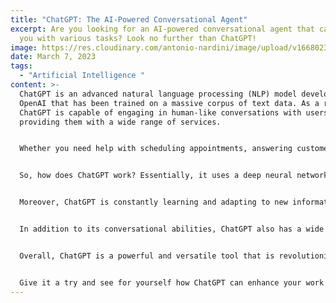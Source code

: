 ```yaml
---
title: "ChatGPT: The AI-Powered Conversational Agent"
excerpt: Are you looking for an AI-powered conversational agent that can help
  you with various tasks? Look no further than ChatGPT!
image: https://res.cloudinary.com/antonio-nardini/image/upload/v1668023006/team-grp-00_vjjs9a.jpg
date: March 7, 2023
tags:
  - "Artificial Intelligence "
content: >-
  ChatGPT is an advanced natural language processing (NLP) model developed by
  OpenAI that has been trained on a massive corpus of text data. As a result,
  ChatGPT is capable of engaging in human-like conversations with users and
  providing them with a wide range of services.


  Whether you need help with scheduling appointments, answering customer inquiries, or providing personalized recommendations, ChatGPT can assist you. It can even understand multiple languages, making it a valuable tool for businesses and individuals who need to communicate across different cultures and countries.


  So, how does ChatGPT work? Essentially, it uses a deep neural network architecture to generate responses to user input. This means that it can understand and respond to natural language input in a way that mimics human conversation.


  Moreover, ChatGPT is constantly learning and adapting to new information. As it interacts with users, it is able to improve its responses and refine its understanding of language and context.


  In addition to its conversational abilities, ChatGPT also has a wide range of practical applications. For instance, it can be used to create chatbots for customer service, generate personalized content for marketing campaigns, and even help diagnose medical conditions based on patient symptoms.


  Overall, ChatGPT is a powerful and versatile tool that is revolutionizing the way we interact with technology. As AI technology continues to advance, we can expect ChatGPT to become even more sophisticated and capable, helping us to achieve greater efficiency and productivity in our daily lives.


  Give it a try and see for yourself how ChatGPT can enhance your work and personal life!
---
```

